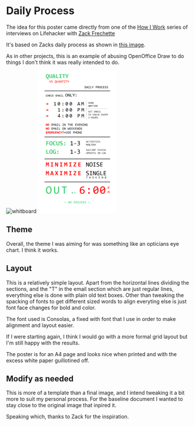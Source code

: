 Daily Process
=============

The idea for this poster came directly from one of the [How
I Work](http://lifehacker.com/how-i-work/) series of
interviews on Lifehacker with [Zack
Frechette](http://lifehacker.com/5976408/im-zach-frechette-founder-of-quarterly-co-and-this-is-how-i-work)

It's based on Zacks daily process as shown in [this
image](http://img.gawkerassets.com/post/17/2013/01/zachfwhiteboard.png).

As in other projects, this is an example of abusing OpenOffice Draw to do
things I don't think it was really intended to do. 

![whitboard](http://img.gawkerassets.com/post/17/2013/01/zachfwhiteboard.png "Inspiration") ![snapshot](https://github.com/mikethayes/posters/raw/master/daily_process/2013DailyProcess.png "Snapshot")

Theme
-----
Overall, the theme I was aiming for was something like an opticians eye chart.
I think it works.

Layout
------
This is a relatively simple layout. Apart from the horizontal lines dividing
the sections, and the "T" in the email section which are just regular lines,
everything else is done with plain old text boxes. Other than tweaking the
spacking of fonts to get different sized words to align everyting else is just
font face changes for bold and color.

The font used is Consolas, a fixed with font that I use in order to make alignment 
and layout easier.

If I were starting again, I think I would go with a more formal grid layout but
I'm still happy with the results.

The poster is for an A4 page and looks nice when printed and with the excess
white paper guillotined off.

Modify as needed
----------------
This is more of a template than a final image, and I intend tweaking it a bit
more to suit my personal process. For the baseline document I wanted to stay
close to the original image that inpired it.

Speaking which, thanks to Zack for the inspiration.

